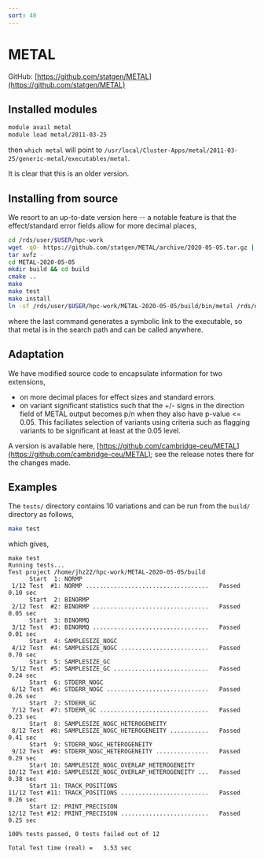 ```yaml
---
sort: 40
---
```


# METAL

GitHub: [https://github.com/statgen/METAL](https://github.com/statgen/METAL)

## Installed modules

```bash
module avail metal
module load metal/2011-03-25
```

then `which metal` will point to `/usr/local/Cluster-Apps/metal/2011-03-25/generic-metal/executables/metal`.

It is clear that this is an older version.

## Installing from source

We resort to an up-to-date version here -- a notable feature is that the effect/standard error fields allow for more decimal places,

```bash
cd /rds/user/$USER/hpc-work
wget -qO- https://github.com/statgen/METAL/archive/2020-05-05.tar.gz | \
tar xvfz -
cd METAL-2020-05-05
mkdir build && cd build
cmake ..
make
make test
make install
ln -sf /rds/user/$USER/hpc-work/METAL-2020-05-05/build/bin/metal /rds/user/$USER/hpc-work/bin/metal
```

where the last command generates a symbolic link to the executable, so that metal is in the search path and can be called anywhere.

## Adaptation

We have modified source code to encapsulate information for two extensions,

- on more decimal places for effect sizes and standard errors.
- on variant significant statistics such that the +/- signs in the direction field of METAL output becomes p/n when they also have p-value <= 0.05. This faciliates selection of variants using criteria such as flagging variants to be significant at least at the 0.05 level.

A version is available here, [https://github.com/cambridge-ceu/METAL](https://github.com/cambridge-ceu/METAL); see the release notes there for the changes made.

## Examples

The `tests/` directory contains 10 variations and can be run from the `build/` directory as follows,

```bash
make test
```

which gives,

```
make test
Running tests...
Test project /home/jhz22/hpc-work/METAL-2020-05-05/build
      Start  1: NORMP
 1/12 Test  #1: NORMP ...................................   Passed    0.10 sec
      Start  2: BINORMP
 2/12 Test  #2: BINORMP .................................   Passed    0.05 sec
      Start  3: BINORMQ
 3/12 Test  #3: BINORMQ .................................   Passed    0.01 sec
      Start  4: SAMPLESIZE_NOGC
 4/12 Test  #4: SAMPLESIZE_NOGC .........................   Passed    0.70 sec
      Start  5: SAMPLESIZE_GC
 5/12 Test  #5: SAMPLESIZE_GC ...........................   Passed    0.24 sec
      Start  6: STDERR_NOGC
 6/12 Test  #6: STDERR_NOGC .............................   Passed    0.26 sec
      Start  7: STDERR_GC
 7/12 Test  #7: STDERR_GC ...............................   Passed    0.23 sec
      Start  8: SAMPLESIZE_NOGC_HETEROGENEITY
 8/12 Test  #8: SAMPLESIZE_NOGC_HETEROGENEITY ...........   Passed    0.41 sec
      Start  9: STDERR_NOGC_HETEROGENEITY
 9/12 Test  #9: STDERR_NOGC_HETEROGENEITY ...............   Passed    0.29 sec
      Start 10: SAMPLESIZE_NOGC_OVERLAP_HETEROGENEITY
10/12 Test #10: SAMPLESIZE_NOGC_OVERLAP_HETEROGENEITY ...   Passed    0.38 sec
      Start 11: TRACK_POSITIONS
11/12 Test #11: TRACK_POSITIONS .........................   Passed    0.26 sec
      Start 12: PRINT_PRECISION
12/12 Test #12: PRINT_PRECISION .........................   Passed    0.25 sec

100% tests passed, 0 tests failed out of 12

Total Test time (real) =   3.53 sec
```
